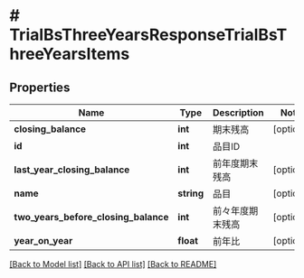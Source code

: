 # # TrialBsThreeYearsResponseTrialBsThreeYearsItems

## Properties

Name | Type | Description | Notes
------------ | ------------- | ------------- | -------------
**closing_balance** | **int** | 期末残高 | [optional]
**id** | **int** | 品目ID |
**last_year_closing_balance** | **int** | 前年度期末残高 | [optional]
**name** | **string** | 品目 | [optional]
**two_years_before_closing_balance** | **int** | 前々年度期末残高 | [optional]
**year_on_year** | **float** | 前年比 | [optional]

[[Back to Model list]](../../README.md#models) [[Back to API list]](../../README.md#endpoints) [[Back to README]](../../README.md)
